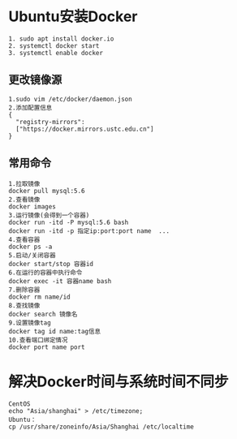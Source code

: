 # Ubuntu安装Docker

    1. sudo apt install docker.io
    2. systemctl docker start
    3. systemctl enable docker

## 更改镜像源

    1.sudo vim /etc/docker/daemon.json
    2.添加配置信息
    {
      "registry-mirrors":  
      ["https://docker.mirrors.ustc.edu.cn"]
    } 

## 常用命令

    1.拉取镜像
    docker pull mysql:5.6
    2.查看镜像
    docker images
    3.运行镜像(会得到一个容器)
    docker run -itd -P mysql:5.6 bash
    docker run -itd -p 指定ip:port:port name  ...
    4.查看容器
    docker ps -a
    5.启动/关闭容器
    docker start/stop 容器id
    6.在运行的容器中执行命令
    docker exec -it 容器name bash
    7.删除容器
    docker rm name/id
    8.查找镜像
    docker search 镜像名
    9.设置镜像tag
    docker tag id name:tag信息
    10.查看端口绑定情况
    docker port name port

# 解决Docker时间与系统时间不同步

    CentOS
    echo "Asia/shanghai" > /etc/timezone;
    Ubuntu：
    cp /usr/share/zoneinfo/Asia/Shanghai /etc/localtime
    
